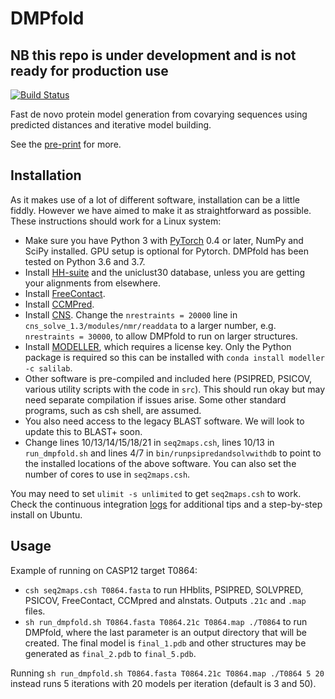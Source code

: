 # DMPfold

## NB this repo is under development and is not ready for production use

[![Build Status](https://travis-ci.org/psipred/DMPfold.svg?branch=master)](https://travis-ci.org/psipred/DMPfold)

Fast de novo protein model generation from covarying sequences using predicted distances and iterative model building.

See the [pre-print](https://arxiv.org/abs/1811.12355) for more.

## Installation

As it makes use of a lot of different software, installation can be a little fiddly.
However we have aimed to make it as straightforward as possible.
These instructions should work for a Linux system:
- Make sure you have Python 3 with [PyTorch](https://pytorch.org) 0.4 or later, NumPy and SciPy installed. GPU setup is optional for Pytorch. DMPfold has been tested on Python 3.6 and 3.7.
- Install [HH-suite](https://github.com/soedinglab/hh-suite) and the uniclust30 database, unless you are getting your alignments from elsewhere.
- Install [FreeContact](https://rostlab.org/owiki/index.php/FreeContact).
- Install [CCMPred](https://github.com/soedinglab/CCMpred).
- Install [CNS](http://cns-online.org/v1.3). Change the `nrestraints = 20000` line in `cns_solve_1.3/modules/nmr/readdata` to a larger number, e.g. `nrestraints = 30000`, to allow DMPfold to run on larger structures.
- Install [MODELLER](https://salilab.org/modeller), which requires a license key. Only the Python package is required so this can be installed with `conda install modeller -c salilab`.
- Other software is pre-compiled and included here (PSIPRED, PSICOV, various utility scripts with the code in `src`). This should run okay but may need separate compilation if issues arise. Some other standard programs, such as csh shell, are assumed.
- You also need access to the legacy BLAST software. We will look to update this to BLAST+ soon.
- Change lines 10/13/14/15/18/21 in `seq2maps.csh`, lines 10/13 in `run_dmpfold.sh` and lines 4/7 in `bin/runpsipredandsolvwithdb` to point to the installed locations of the above software. You can also set the number of cores to use in `seq2maps.csh`.

You may need to set `ulimit -s unlimited` to get `seq2maps.csh` to work.
Check the continuous integration [logs](https://travis-ci.org/psipred/DMPfold) for additional tips and a step-by-step install on Ubuntu.

## Usage

Example of running on CASP12 target T0864:

- `csh seq2maps.csh T0864.fasta` to run HHblits, PSIPRED, SOLVPRED, PSICOV, FreeContact, CCMpred and alnstats. Outputs `.21c` and `.map` files.
- `sh run_dmpfold.sh T0864.fasta T0864.21c T0864.map ./T0864` to run DMPfold, where the last parameter is an output directory that will be created. The final model is `final_1.pdb` and other structures may be generated as `final_2.pdb` to `final_5.pdb`.

Running `sh run_dmpfold.sh T0864.fasta T0864.21c T0864.map ./T0864 5 20` instead runs 5 iterations with 20 models per iteration (default is 3 and 50).
